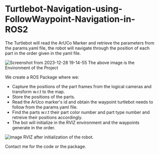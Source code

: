 # Turtlebot-Navigation-using-FollowWaypoint-Navigation-in-ROS2

The Turtlebot will read the ArUCo Marker and retrieve the parameters from the params.yaml file, the robot will navigate through the position of each part in the order given in the yaml file.

![Screenshot from 2023-12-28 19-14-55](https://github.com/AbhinavB7/Turtlebot-Navigation-using-FollowWaypoint-Navigation-in-ROS2/assets/87815926/da69551e-b7bc-4249-aca7-b4de9c57b32e)
The above image is the Environment of the Project

We create a ROS Package where we:
- Capture the positions of the part frames from the logical cameras and transform w.r.t to the map.
- Store the positions of the parts.
- Read the ArUco marker's id and obtain the waypoint turtlebot needs to follow from the params.yaml file.
- Find the parts w.r.t their part color number and part type number and retreive their positions accordingly.
- The bot will initialize in the RVIZ environment and the waypoints generate in the order.

![image](https://github.com/AbhinavB7/Turtlebot-Navigation-using-FollowWaypoint-Navigation-in-ROS2/assets/87815926/65c26274-c2f0-49e1-bb1b-129385f6951b)
RVIZ after initialization of the robot.


Contact me for the code or the package.
